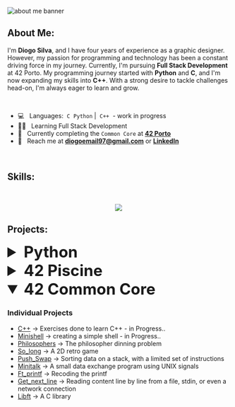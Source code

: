 ![about me banner](https://github.com/diocode/diocode/assets/107859177/5586d890-2464-4006-b9a2-6c9a3f7a6fa2)

## About Me:
I'm **Diogo Silva**, and I have four years of experience as a graphic designer. However, my passion for programming and technology has been a constant driving force in my journey. Currently, I'm pursuing **Full Stack Development** at 42 Porto.
My programming journey started with **Python** and **C**, and I'm now expanding my skills into **C++**. With a strong desire to tackle challenges head-on, I'm always eager to learn and grow.

<br>

- 💻 &nbsp; Languages:&nbsp;&nbsp;`C`&nbsp;&nbsp;`Python`&nbsp;|&nbsp;&nbsp;`C++`&nbsp;&nbsp;-&nbsp;work in progress
- 👨‍💻 &nbsp; Learning Full Stack Development
- 🧠 &nbsp; Currently completing the `Common Core` at [**42 Porto**](https://www.42porto.com)
- 📩 &nbsp; Reach me at **diogoemail97@gmail.com** or [**LinkedIn**](https://www.linkedin.com/in/diogo-gsilva/)

<br>

## Skills:
<br>
<p align="center">
    <img src="https://skillicons.dev/icons?i=&nbsp;,c,cpp,python,bash,git,linux,vim,ps,ai,&nbsp&nbsp&nbsp&nbsp&nbsp&nbspi&nbsp&nbsp&nbsp&nbsp&nbsp&nbsp" />

<br>

## Projects:

<details>
<summary style="font-size: 2.5em;"> <b>Python</b></summary>
  
### Projects
- [Snake_Game](https://github.com/diocode/snake_game) -> Classic snake game
- [Password_checker](https://github.com/diocode/password_checker) -> Password validator
- [CS50_Python](https://github.com/diocode/CS50_Python) -> All the exercises from CS50 Python

<br>

</details>

<details>
<summary style="font-size: 2.5em;"> <b>42 Piscine</b></summary>

### Individual Projects
- [Shell00](https://github.com/diocode/42-Piscine/tree/main/shell_00)
- [Shell01](https://github.com/diocode/42-Piscine/tree/main/shell_01)
- [C00](https://github.com/diocode/42-Piscine/tree/main/c00)
- [C01](https://github.com/diocode/42-Piscine/tree/main/c01)
- [C02](https://github.com/diocode/42-Piscine/tree/main/c02)
- [C03](https://github.com/diocode/42-Piscine/tree/main/c03)
- [C04](https://github.com/diocode/42-Piscine/tree/main/c04)
- [C05](https://github.com/diocode/42-Piscine/tree/main/c05)
- [C06](https://github.com/diocode/42-Piscine/tree/main/c06)
- [C07](https://github.com/diocode/42-Piscine/tree/main/c07)
- [C08](https://github.com/diocode/42-Piscine/tree/main/c08)

### Group Projects
- [Rush00](https://github.com/diocode/42-Piscine/tree/main/rush00)

<br>

</details>

<details open>
<summary style="font-size: 2.5em;"> <b>42 Common Core</b></summary>
  
### Individual Projects
- [C++](https://github.com/diocode/42-cpp) -> Exercises done to learn C++  - in Progress..
- [Minishell](https://github.com/diocode/42-Minishell) -> creating a simple shell - in Progress..
- [Philosophers](https://github.com/diocode/42-Philosophers) -> The philosopher dinning problem
- [So_long](https://github.com/diocode/42-So_long) -> A 2D retro game
- [Push_Swap](https://github.com/diocode/42-Push_swap) -> Sorting data on a stack, with a limited set of instructions
- [Minitalk](https://github.com/diocode/42-Minitalk) -> A small data exchange program using UNIX signals
- [Ft_printf](https://github.com/diocode/42-Ft_printf) -> Recoding the printf
- [Get_next_line](https://github.com/diocode/42-Get_next_line) -> Reading content line by line from a file, stdin, or even a network connection
- [Libft](https://github.com/diocode/42-Libft) -> A C library

<!---
### Group Projects
-->



